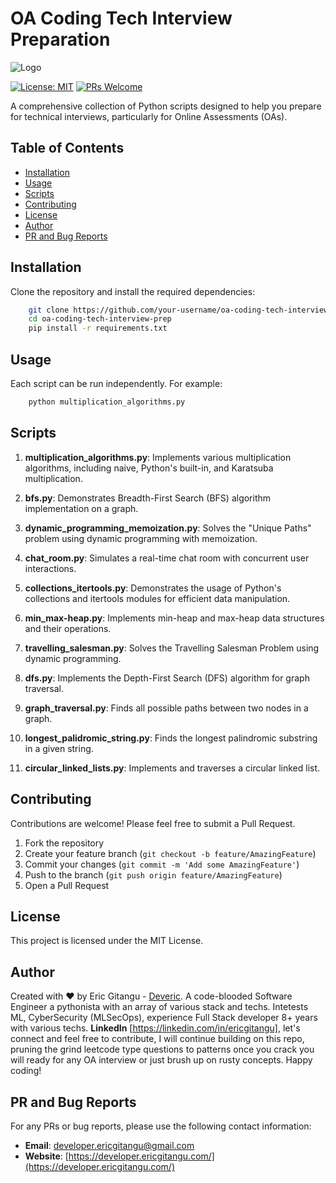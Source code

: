# OA Coding Tech Interview Preparation

![Logo](https://developer.ericgitangu.com/_next/image?url=%2Ffavicon.png&w=96&q=75)

[![License: MIT](https://img.shields.io/badge/License-MIT-yellow.svg)](https://opensource.org/licenses/MIT)
[![PRs Welcome](https://img.shields.io/badge/PRs-welcome-brightgreen.svg?style=flat-square)](http://makeapullrequest.com)

A comprehensive collection of Python scripts designed to help you prepare for technical interviews, particularly for Online Assessments (OAs).

## Table of Contents

- [Installation](#installation)
- [Usage](#usage)
- [Scripts](#scripts)
- [Contributing](#contributing)
- [License](#license)
- [Author](#author)
- [PR and Bug Reports](#pr-and-bug-reports)

## Installation

Clone the repository and install the required dependencies:

```bash
    git clone https://github.com/your-username/oa-coding-tech-interview-prep.git
    cd oa-coding-tech-interview-prep
    pip install -r requirements.txt
```

## Usage

Each script can be run independently. For example:

```bash
    python multiplication_algorithms.py
```


## Scripts

1. **multiplication_algorithms.py**: Implements various multiplication algorithms, including naive, Python's built-in, and Karatsuba multiplication.

2. **bfs.py**: Demonstrates Breadth-First Search (BFS) algorithm implementation on a graph.

3. **dynamic_programming_memoization.py**: Solves the "Unique Paths" problem using dynamic programming with memoization.

4. **chat_room.py**: Simulates a real-time chat room with concurrent user interactions.

5. **collections_itertools.py**: Demonstrates the usage of Python's collections and itertools modules for efficient data manipulation.

6. **min_max-heap.py**: Implements min-heap and max-heap data structures and their operations.

7. **travelling_salesman.py**: Solves the Travelling Salesman Problem using dynamic programming.

8. **dfs.py**: Implements the Depth-First Search (DFS) algorithm for graph traversal.

9. **graph_traversal.py**: Finds all possible paths between two nodes in a graph.

10. **longest_palidromic_string.py**: Finds the longest palindromic substring in a given string.

11. **circular_linked_lists.py**: Implements and traverses a circular linked list.

## Contributing

Contributions are welcome! Please feel free to submit a Pull Request.

1. Fork the repository
2. Create your feature branch (`git checkout -b feature/AmazingFeature`)
3. Commit your changes (`git commit -m 'Add some AmazingFeature'`)
4. Push to the branch (`git push origin feature/AmazingFeature`)
5. Open a Pull Request

## License

This project is licensed under the MIT License. 

## Author

Created with ❤️ by Eric Gitangu - [Deveric](https://developer.ericgitangu.com). A code-blooded Software Engineer a pythonista with an array of various stack and techs. Intetests ML, CyberSecurity (MLSecOps), experience Full Stack developer 8+ years with various techs. **LinkedIn** [https://linkedin.com/in/ericgitangu], let's connect and feel free to contribute, I will continue building on this repo, pruning the grind leetcode type questions to patterns once you crack you will ready for any OA interview or just brush up on rusty concepts. Happy coding! 

## PR and Bug Reports

For any PRs or bug reports, please use the following contact information:

- **Email**: [developer.ericgitangu@gmail.com](mailto:developer.ericgitangu@gmail.com)
- **Website**: [https://developer.ericgitangu.com/](https://developer.ericgitangu.com/)